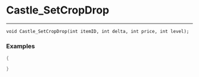 # Castle_SetCropDrop
---
```
void Castle_SetCropDrop(int itemID, int delta, int price, int level);
```

### Examples
```cpp - C++
{

}
```
